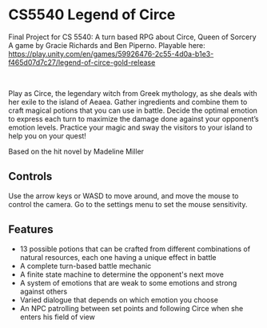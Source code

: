 # CS5540 Legend of Circe
Final Project for CS 5540: A turn based RPG about Circe, Queen of Sorcery
<br/>
A game by Gracie Richards and Ben Piperno. Playable here: https://play.unity.com/en/games/59926476-2c55-4d0a-b1e3-f465d07d7c27/legend-of-circe-gold-release

<br/>

Play as Circe, the legendary witch from Greek mythology, as she deals with her exile to the island of Aeaea. Gather ingredients and combine them to craft magical potions that you can use in battle. Decide the optimal emotion to express each turn to maximize the damage done against your opponent’s emotion levels. Practice your magic and sway the visitors to your island to help you on your quest!
<br/>

Based on the hit novel by Madeline Miller
<br/>

## Controls
Use the arrow keys or WASD to move around, and move the mouse to control the camera. Go to the settings menu to set the mouse sensitivity.
<br/>

## Features
- 13 possible potions that can be crafted from different combinations of natural resources, each one having a unique effect in battle
- A complete turn-based battle mechanic
- A finite state machine to determine the opponent's next move
- A system of emotions that are weak to some emotions and strong against others
- Varied dialogue that depends on which emotion you choose
- An NPC patrolling between set points and following Circe when she enters his field of view
